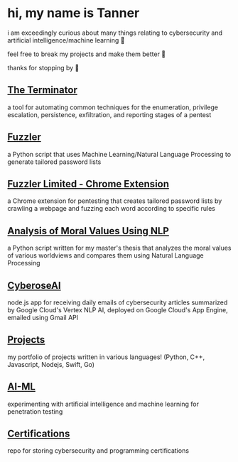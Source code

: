 # hi, my name is Tanner

i am exceedingly curious about many things relating to cybersecurity and artificial intelligence/machine learning 🧠

feel free to break my projects and make them better 💯

thanks for stopping by 👋

## [The Terminator](https://github.com/suffs811/the-terminator)
a tool for automating common techniques for the enumeration, privilege escalation, persistence, exfiltration, and reporting stages of a pentest

## [Fuzzler](https://github.com/suffs811/fuzzler)
a Python script that uses Machine Learning/Natural Language Processing to generate tailored password lists

## [Fuzzler Limited - Chrome Extension](https://github.com/suffs811/fuzzler-ext)
a Chrome extension for pentesting that creates tailored password lists by crawling a webpage and fuzzing each word according to specific rules

## [Analysis of Moral Values Using NLP](https://github.com/suffs811/pluralism-thesis)
a Python script written for my master's thesis that analyzes the moral values of various worldviews and compares them using Natural Language Processing

## [CyberoseAI](https://github.com/suffs811/cyberose)
node.js app for receiving daily emails of cybersecurity articles summarized by Google Cloud's Vertex NLP AI, deployed on Google Cloud's App Engine, emailed using Gmail API

## [Projects](https://github.com/suffs811/projects)
my portfolio of projects written in various languages! (Python, C++, Javascript, Nodejs, Swift, Go)

## [AI-ML](https://github.com/suffs811/AI-ML)
experimenting with artificial intelligence and machine learning for penetration testing

## [Certifications](https://github.com/suffs811/certifications)
repo for storing cybersecurity and programming certifications
